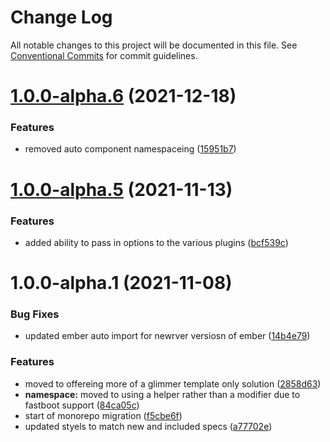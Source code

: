 # Change Log

All notable changes to this project will be documented in this file.
See [Conventional Commits](https://conventionalcommits.org) for commit guidelines.

# [1.0.0-alpha.6](https://github.com/webark/ember-cli-styles/compare/ember-cli-styles-namespace@1.0.0-alpha.5...ember-cli-styles-namespace@1.0.0-alpha.6) (2021-12-18)


### Features

* removed auto component namespaceing ([15951b7](https://github.com/webark/ember-cli-styles/commit/15951b722a9fbab8973c4ee672e6f4540e5669ee))





# [1.0.0-alpha.5](https://github.com/webark/ember-cli-styles/compare/ember-cli-styles-namespace@1.0.0-alpha.4...ember-cli-styles-namespace@1.0.0-alpha.5) (2021-11-13)


### Features

* added ability to pass in options to the various plugins ([bcf539c](https://github.com/webark/ember-cli-styles/commit/bcf539cf54f167ee44c606e670ea59ffe9ff6e03))





# 1.0.0-alpha.1 (2021-11-08)


### Bug Fixes

* updated ember auto import for newrver versiosn of ember ([14b4e79](https://github.com/webark/ember-cli-styles/commit/14b4e7942b96fdbfffecb18fc4312fb090e85228))


### Features

* moved to offereing more of a glimmer template only solution ([2858d63](https://github.com/webark/ember-cli-styles/commit/2858d633d373016e254626c5c2499c39df3a9383))
* **namespace:** moved to using a helper rather than a modifier due to fastboot support ([84ca05c](https://github.com/webark/ember-cli-styles/commit/84ca05cbe28959aa7ef12d73986b79477098c404))
* start of monorepo migration ([f5cbe6f](https://github.com/webark/ember-cli-styles/commit/f5cbe6f6407cc0c0220763abad2023559c9fd009))
* updated styels to match new and included specs ([a77702e](https://github.com/webark/ember-cli-styles/commit/a77702e1f32947f66595bce24f49d0f5041ba680))
